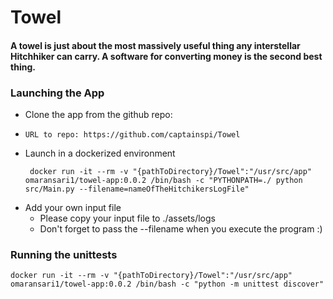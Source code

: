 # Towel

#### A towel is just about the most massively useful thing any interstellar Hitchhiker can carry. A software for converting money is the second best thing.

### Launching the App
* Clone the app from the github repo:
 * ```
   URL to repo: https://github.com/captainspi/Towel

   ```
 * Launch in a dockerized environment
   ```
    docker run -it --rm -v "{pathToDirectory}/Towel":"/usr/src/app" omaransari1/towel-app:0.0.2 /bin/bash -c "PYTHONPATH=./ python src/Main.py --filename=nameOfTheHitchikersLogFile"
   ```
 * Add your own input file
   * Please copy your input file to ./assets/logs
   * Don't forget to pass the --filename when you execute the program :)
 

### Running the unittests
  ```
  docker run -it --rm -v "{pathToDirectory}/Towel":"/usr/src/app" omaransari1/towel-app:0.0.2 /bin/bash -c "python -m unittest discover" 
  ```